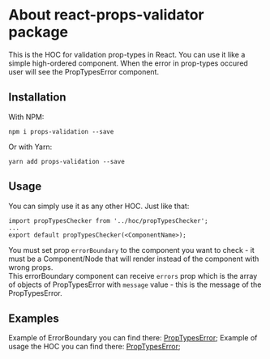 # About **react-props-validator** package

This is the HOC for validation prop-types in React.
You can use it like a simple high-ordered component.
When the error in prop-types occured user will see the PropTypesError component.

## Installation

With NPM:
```
npm i props-validation --save
```
Or with Yarn:
```
yarn add props-validation --save
```

## Usage

You can simply use it as any other HOC.
Just like that:
```
import propTypesChecker from '../hoc/propTypesChecker';
...
export default propTypesChecker(<ComponentName>);
```

You must set prop ```errorBoundary``` to the component you want to check - it must be a Component/Node that will render instead of the component with wrong props.<br/>
This errorBoundary component can receive ```errors``` prop which is the array of objects of PropTypesError with ```message``` value - this is the message of the PropTypesError.

## Examples

Example of ErrorBoundary you can find there: [PropTypesError](https://github.com/kirillgenets/react-props-validator/tree/master/src/components/PropTypesError/PropTypesError.jsx);
Example of usage the HOC you can find there: [PropTypesError](https://github.com/kirillgenets/react-props-validator/tree/master/src/components/Example/Example.jsx);

